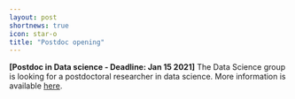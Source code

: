 ```yaml
---
layout: post
shortnews: true
icon: star-o
title: "Postdoc opening"
---
```


<b>[Postdoc in Data science - Deadline: Jan 15 2021]</b> The Data Science group is looking for a postdoctoral researcher in data science. More information is available <a href="">here</a>.

